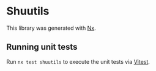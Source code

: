 # Shuutils

This library was generated with [Nx](https://nx.dev).

## Running unit tests

Run `nx test shuutils` to execute the unit tests via [Vitest](https://vitest.dev/).
